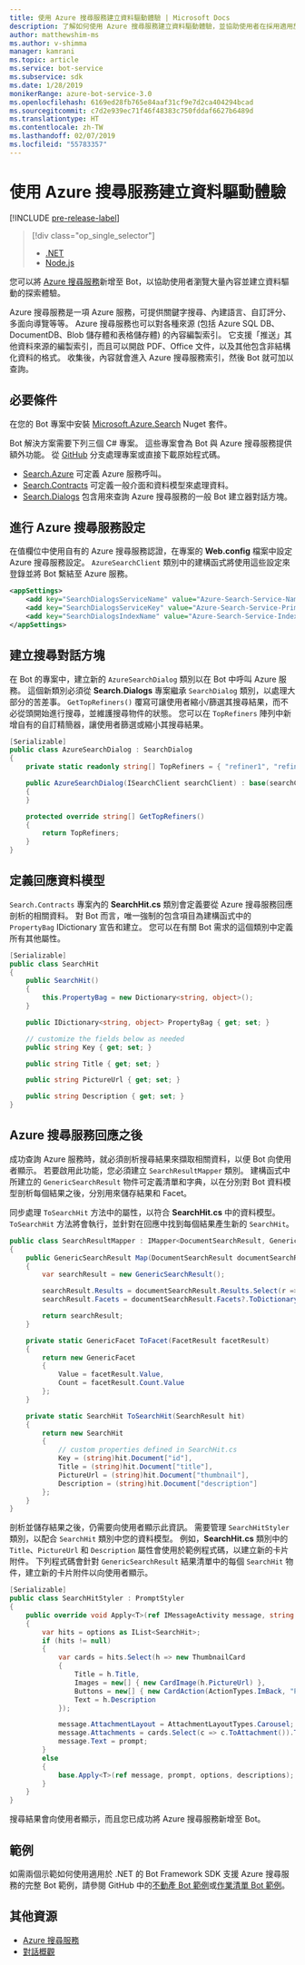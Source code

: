 ```yaml
---
title: 使用 Azure 搜尋服務建立資料驅動體驗 | Microsoft Docs
description: 了解如何使用 Azure 搜尋服務建立資料驅動體驗，並協助使用者在採用適用於 .NET 的 Bot Framework SDK 和 Azure 搜尋服務的 Bot 中瀏覽大量內容。
author: matthewshim-ms
ms.author: v-shimma
manager: kamrani
ms.topic: article
ms.service: bot-service
ms.subservice: sdk
ms.date: 1/28/2019
monikerRange: azure-bot-service-3.0
ms.openlocfilehash: 6169ed28fb765e84aaf31cf9e7d2ca404294bcad
ms.sourcegitcommit: c7d2e939ec71f46f48383c750fddaf6627b6489d
ms.translationtype: HT
ms.contentlocale: zh-TW
ms.lasthandoff: 02/07/2019
ms.locfileid: "55783357"
---
```

# <a name="create-data-driven-experiences-with-azure-search"></a>使用 Azure 搜尋服務建立資料驅動體驗 

[!INCLUDE [pre-release-label](../includes/pre-release-label-v3.md)]

> [!div class="op_single_selector"]
> - [.NET](../dotnet/bot-builder-dotnet-search-azure.md)
> - [Node.js](../nodejs/bot-builder-nodejs-search-azure.md)

您可以將 [Azure 搜尋服務](https://azure.microsoft.com/en-us/services/search/)新增至 Bot，以協助使用者瀏覽大量內容並建立資料驅動的探索體驗。

Azure 搜尋服務是一項 Azure 服務，可提供關鍵字搜尋、內建語言、自訂評分、多面向導覽等等。 Azure 搜尋服務也可以對各種來源 (包括 Azure SQL DB、DocumentDB、Blob 儲存體和表格儲存體) 的內容編製索引。 它支援「推送」其他資料來源的編製索引，而且可以開啟 PDF、Office 文件，以及其他包含非結構化資料的格式。 收集後，內容就會進入 Azure 搜尋服務索引，然後 Bot 就可加以查詢。


## <a name="prerequisites"></a>必要條件

在您的 Bot 專案中安裝 [Microsoft.Azure.Search](https://www.nuget.org/packages/Microsoft.Azure.Search/4.0.0-preview) Nuget 套件。 

Bot 解決方案需要下列三個 C# 專案。 這些專案會為 Bot 與 Azure 搜尋服務提供額外功能。 從 [GitHub](https://github.com/Microsoft/botBuilder-Samples/tree/master/CSharp/demo-Search) 分支處理專案或直接下載原始程式碼。

* [Search.Azure](https://github.com/Microsoft/botBuilder-Samples/tree/master/CSharp/demo-Search/Search.Azure) 可定義 Azure 服務呼叫。 
* [Search.Contracts](https://github.com/Microsoft/botBuilder-Samples/tree/master/CSharp/demo-Search/Search.Contracts) 可定義一般介面和資料模型來處理資料。
* [Search.Dialogs](https://github.com/Microsoft/botBuilder-Samples/tree/master/CSharp/demo-Search/Search.Dialogs) 包含用來查詢 Azure 搜尋服務的一般 Bot 建立器對話方塊。

## <a name="configure-azure-search-settings"></a>進行 Azure 搜尋服務設定 

在值欄位中使用自有的 Azure 搜尋服務認證，在專案的 **Web.config** 檔案中設定 Azure 搜尋服務設定。 `AzureSearchClient` 類別中的建構函式將使用這些設定來登錄並將 Bot 繫結至 Azure 服務。

```xml
<appSettings>
    <add key="SearchDialogsServiceName" value="Azure-Search-Service-Name" /> <!-- replace value field with Azure Service Name --> 
    <add key="SearchDialogsServiceKey" value="Azure-Search-Service-Primary-Key" /> <!-- replace value field with Azure Service Key --> 
    <add key="SearchDialogsIndexName" value="Azure-Search-Service-Index" /> <!-- replace value field with your Azure Search Index --> 
</appSettings>
```

## <a name="create-a-search-dialog"></a>建立搜尋對話方塊

在 Bot 的專案中，建立新的 `AzureSearchDialog` 類別以在 Bot 中呼叫 Azure 服務。 這個新類別必須從 **Search.Dialogs** 專案繼承 `SearchDialog` 類別，以處理大部分的苦差事。 `GetTopRefiners()` 覆寫可讓使用者縮小/篩選其搜尋結果，而不必從頭開始進行搜尋，並維護搜尋物件的狀態。 您可以在 `TopRefiners` 陣列中新增自有的自訂精簡器，讓使用者篩選或縮小其搜尋結果。 

```cs
[Serializable]
public class AzureSearchDialog : SearchDialog
{
    private static readonly string[] TopRefiners = { "refiner1", "refiner2", "refiner3" }; // define your own custom refiners 

    public AzureSearchDialog(ISearchClient searchClient) : base(searchClient, multipleSelection: true)
    {
    }

    protected override string[] GetTopRefiners()
    {
        return TopRefiners;
    }
}
```

## <a name="define-the-response-data-model"></a>定義回應資料模型

`Search.Contracts` 專案內的 **SearchHit.cs** 類別會定義要從 Azure 搜尋服務回應剖析的相關資料。 對 Bot 而言，唯一強制的包含項目為建構函式中的 `PropertyBag` IDictionary 宣告和建立。 您可以在有關 Bot 需求的這個類別中定義所有其他屬性。 

```cs
[Serializable]
public class SearchHit
{
    public SearchHit()
    {
        this.PropertyBag = new Dictionary<string, object>();
    }

    public IDictionary<string, object> PropertyBag { get; set; }

    // customize the fields below as needed 
    public string Key { get; set; }

    public string Title { get; set; }

    public string PictureUrl { get; set; }

    public string Description { get; set; }
}
```

## <a name="after-azure-search-responds"></a>Azure 搜尋服務回應之後 

成功查詢 Azure 服務時，就必須剖析搜尋結果來擷取相關資料，以便 Bot 向使用者顯示。 若要啟用此功能，您必須建立 `SearchResultMapper` 類別。 建構函式中所建立的 `GenericSearchResult` 物件可定義清單和字典，以在分別對 Bot 資料模型剖析每個結果之後，分別用來儲存結果和 Facet。 

同步處理 `ToSearchHit` 方法中的屬性，以符合 **SearchHit.cs** 中的資料模型。 `ToSearchHit` 方法將會執行，並針對在回應中找到每個結果產生新的 `SearchHit`。  

```cs
public class SearchResultMapper : IMapper<DocumentSearchResult, GenericSearchResult>
{
    public GenericSearchResult Map(DocumentSearchResult documentSearchResult)
    {
        var searchResult = new GenericSearchResult();

        searchResult.Results = documentSearchResult.Results.Select(r => ToSearchHit(r)).ToList();
        searchResult.Facets = documentSearchResult.Facets?.ToDictionary(kv => kv.Key, kv => kv.Value.Select(f => ToFacet(f)));

        return searchResult;
    }

    private static GenericFacet ToFacet(FacetResult facetResult)
    {
        return new GenericFacet
        {
            Value = facetResult.Value,
            Count = facetResult.Count.Value
        };
    }

    private static SearchHit ToSearchHit(SearchResult hit)
    {
        return new SearchHit
        {
            // custom properties defined in SearchHit.cs 
            Key = (string)hit.Document["id"],
            Title = (string)hit.Document["title"],
            PictureUrl = (string)hit.Document["thumbnail"],
            Description = (string)hit.Document["description"]
        };
    }
}
```
剖析並儲存結果之後，仍需要向使用者顯示此資訊。 需要管理 `SearchHitStyler` 類別，以配合 `SearchHit` 類別中您的資料模型。 例如，**SearchHit.cs** 類別中的 `Title`、`PictureUrl` 和 `Description` 屬性會使用於範例程式碼，以建立新的卡片附件。 下列程式碼會針對 `GenericSearchResult` 結果清單中的每個 `SearchHit` 物件，建立新的卡片附件以向使用者顯示。   

```cs
[Serializable]
public class SearchHitStyler : PromptStyler
{
    public override void Apply<T>(ref IMessageActivity message, string prompt, IReadOnlyList<T> options, IReadOnlyList<string> descriptions = null)
    {
        var hits = options as IList<SearchHit>;
        if (hits != null)
        {
            var cards = hits.Select(h => new ThumbnailCard
            {
                Title = h.Title,
                Images = new[] { new CardImage(h.PictureUrl) },
                Buttons = new[] { new CardAction(ActionTypes.ImBack, "Pick this one", value: h.Key) },
                Text = h.Description
            });

            message.AttachmentLayout = AttachmentLayoutTypes.Carousel;
            message.Attachments = cards.Select(c => c.ToAttachment()).ToList();
            message.Text = prompt;
        }
        else
        {
            base.Apply<T>(ref message, prompt, options, descriptions);
        }
    }
}
```
搜尋結果會向使用者顯示，而且您已成功將 Azure 搜尋服務新增至 Bot。

## <a name="samples"></a>範例

如需兩個示範如何使用適用於 .NET 的 Bot Framework SDK 支援 Azure 搜尋服務的完整 Bot 範例，請參閱 GitHub 中的[不動產 Bot 範例](https://github.com/Microsoft/BotBuilder-Samples/tree/v3-sdk-samples/CSharp/demo-Search/RealEstateBot)或[作業清單 Bot 範例](https://github.com/Microsoft/BotBuilder-Samples/tree/v3-sdk-samples/CSharp/demo-Search/JobListingBot)。 

## <a name="additional-resources"></a>其他資源
* [Azure 搜尋服務][search]
* [對話概觀](bot-builder-dotnet-dialogs.md)

[search]: /azure/search/search-what-is-azure-search
